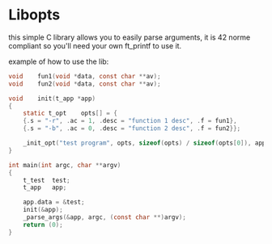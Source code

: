 # Libopts
this simple C library allows you to easily parse arguments, it is 42 norme compliant so you'll need your own ft_printf to use it.

example of how to use the lib:
```c
void	fun1(void *data, const char **av);
void	fun2(void *data, const char **av);

void	init(t_app *app)
{
	static t_opt	opts[] = {
	{.s = "-r", .ac = 1, .desc = "function 1 desc", .f = fun1},
	{.s = "-b", .ac = 0, .desc = "function 2 desc", .f = fun2}};

	_init_opt("test program", opts, sizeof(opts) / sizeof(opts[0]), app);
}

int	main(int argc, char **argv)
{
	t_test  test;
	t_app   app;

	app.data = &test;
	init(&app);
	_parse_args(&app, argc, (const char **)argv);
	return (0);
}
```
